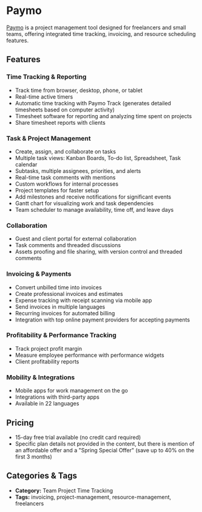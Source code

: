 # Paymo

[Paymo](https://www.paymoapp.com) is a project management tool designed for freelancers and small teams, offering integrated time tracking, invoicing, and resource scheduling features.

## Features

### Time Tracking & Reporting
- Track time from browser, desktop, phone, or tablet
- Real-time active timers
- Automatic time tracking with Paymo Track (generates detailed timesheets based on computer activity)
- Timesheet software for reporting and analyzing time spent on projects
- Share timesheet reports with clients

### Task & Project Management
- Create, assign, and collaborate on tasks
- Multiple task views: Kanban Boards, To-do list, Spreadsheet, Task calendar
- Subtasks, multiple assignees, priorities, and alerts
- Real-time task comments with mentions
- Custom workflows for internal processes
- Project templates for faster setup
- Add milestones and receive notifications for significant events
- Gantt chart for visualizing work and task dependencies
- Team scheduler to manage availability, time off, and leave days

### Collaboration
- Guest and client portal for external collaboration
- Task comments and threaded discussions
- Assets proofing and file sharing, with version control and threaded comments

### Invoicing & Payments
- Convert unbilled time into invoices
- Create professional invoices and estimates
- Expense tracking with receipt scanning via mobile app
- Send invoices in multiple languages
- Recurring invoices for automated billing
- Integration with top online payment providers for accepting payments

### Profitability & Performance Tracking
- Track project profit margin
- Measure employee performance with performance widgets
- Client profitability reports

### Mobility & Integrations
- Mobile apps for work management on the go
- Integrations with third-party apps
- Available in 22 languages

## Pricing
- 15-day free trial available (no credit card required)
- Specific plan details not provided in the content, but there is mention of an affordable offer and a "Spring Special Offer" (save up to 40% on the first 3 months)

## Categories & Tags
- **Category:** Team Project Time Tracking
- **Tags:** invoicing, project-management, resource-management, freelancers